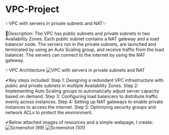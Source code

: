 # VPC-Project
✨VPC with servers in private subnets and NAT✨

📝Description:
The VPC has public subnets and private subnets in two Availability Zones. Each public subnet contains a NAT gateway and a load balancer node. The servers run in the private subnets, are launched and terminated by using an Auto Scaling group, and receive traffic from the load balancer. The servers can connect to the internet by using the NAT gateway.

✨VPC Architecture
![VPC with servers in private subnets and NAT](https://github.com/user-attachments/assets/34157dc0-8e5d-4e43-a45f-bf3cf9c26173)

✔Key steps included:
Step 1: Designing a redundant VPC infrastructure with public and private subnets in multiple Availability Zones.
Step 2: Implementing Auto Scaling groups to automatically adjust server capacity based on demand.
Step 3: Configuring load balancers to distribute traffic evenly across instances.
Step 4: Setting up NAT gateways to enable private instances to access the internet.
Step 5: Optimizing security groups and network ACLs to protect the environment.

✔Below attached images of resources and a simple webpage, I create:
![Screenshot (99)](https://github.com/user-attachments/assets/9d640e4b-61bc-40fb-8a21-10865b0bcd91)
![Screenshot (101)](https://github.com/user-attachments/assets/6f1590ac-c755-4251-ac3f-a6f0dbd9ba4a)



